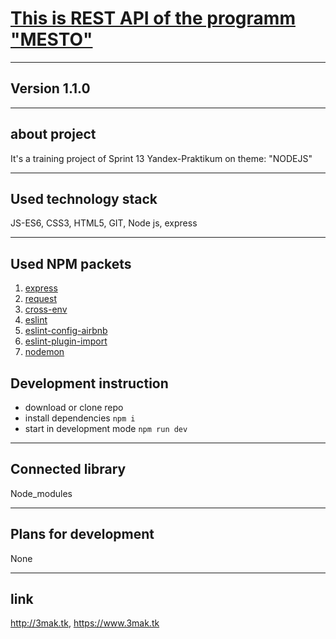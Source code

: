 # [This is REST API  of the programm "MESTO"](https://www.3mak.tk)
***
## **Version 1.1.0**
***
## **about project**
It's a training project of Sprint 13 Yandex-Praktikum on theme: "NODEJS"
***
## **Used technology stack**
JS-ES6, CSS3, HTML5, GIT, Node js, express
***
## **Used NPM packets**
1. [express](https://www.npmjs.com/package/express)
2. [request](https://www.npmjs.com/package/request)
3. [cross-env](https://www.npmjs.com/package/cross-env)
4. [eslint](https://www.npmjs.com/package/eslint)
5. [eslint-config-airbnb](https://www.npmjs.com/package/eslint-config-airbnb)
6. [eslint-plugin-import](https://www.npmjs.com/package/eslint-plugin-import)
7. [nodemon](https://www.npmjs.com/package/nodemon)

## **Development instruction**
* download or clone repo
* install dependencies `npm i`
* start in development mode `npm run dev`

***
## **Connected library**
Node_modules
***
## **Plans for development**
None
***
## **link**
<http://3mak.tk>, <https://www.3mak.tk>
